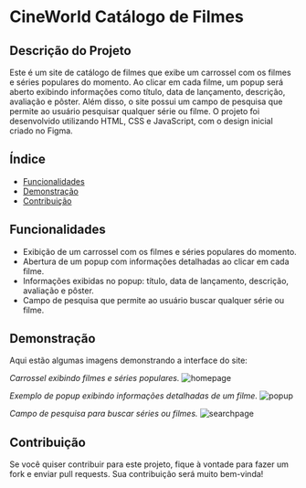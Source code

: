 # CineWorld Catálogo de Filmes

## Descrição do Projeto
Este é um site de catálogo de filmes que exibe um carrossel com os filmes e séries populares do momento. Ao clicar em cada filme, um popup será aberto exibindo informações como título, data de lançamento, descrição, avaliação e pôster. Além disso, o site possui um campo de pesquisa que permite ao usuário pesquisar qualquer série ou filme. O projeto foi desenvolvido utilizando HTML, CSS e JavaScript, com o design inicial criado no Figma.

## Índice
- [Funcionalidades](#funcionalidades)
- [Demonstração](#demonstração)
- [Contribuição](#contribuição)

## Funcionalidades
- Exibição de um carrossel com os filmes e séries populares do momento.
- Abertura de um popup com informações detalhadas ao clicar em cada filme.
- Informações exibidas no popup: título, data de lançamento, descrição, avaliação e pôster.
- Campo de pesquisa que permite ao usuário buscar qualquer série ou filme.

## Demonstração
Aqui estão algumas imagens demonstrando a interface do site:


*Carrossel exibindo filmes e séries populares.*
![homepage](https://github.com/leonardomartindev/CineWorld/assets/100030317/82e04874-46b8-4e91-8b74-86b0474fe494)


*Exemplo de popup exibindo informações detalhadas de um filme.*
![popup](https://github.com/leonardomartindev/CineWorld/assets/100030317/ed5ffb1e-ceea-4de0-94e3-06fcc54a8914)

*Campo de pesquisa para buscar séries ou filmes.*
![searchpage](https://github.com/leonardomartindev/CineWorld/assets/100030317/6059cf88-dbcf-467d-87a2-598e2a430229)

## Contribuição
Se você quiser contribuir para este projeto, fique à vontade para fazer um fork e enviar pull requests. Sua contribuição será muito bem-vinda!
